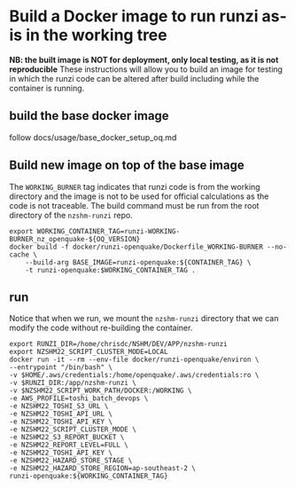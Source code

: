 # Build a Docker image to run runzi as-is in the working tree
**NB: the built image is NOT for deployment, only local testing, as it is not reproducible**
These instructions will allow you to build an image for testing in which the runzi code can be altered after build including while the container is running.

## build the base docker image
follow docs/usage/base_docker_setup_oq.md

## Build new image on top of the base image
The `WORKING_BURNER` tag indicates that runzi code is from the working directory and the image is not to be used for official calculations as the code is not traceable. The build command must be run from the root directory of the `nzshm-runzi` repo.
```
export WORKING_CONTAINER_TAG=runzi-WORKING-BURNER_nz_openquake-${OQ_VERSION} 
docker build -f docker/runzi-openquake/Dockerfile_WORKING-BURNER --no-cache \
    --build-arg BASE_IMAGE=runzi-openquake:${CONTAINER_TAG} \
    -t runzi-openquake:$WORKING_CONTAINER_TAG .
```

## run
Notice that when we run, we mount the `nzshm-runzi` directory that we can modify the code without re-building the container.
```
export RUNZI_DIR=/home/chrisdc/NSHM/DEV/APP/nzshm-runzi
export NZSHM22_SCRIPT_CLUSTER_MODE=LOCAL
docker run -it --rm --env-file docker/runzi-openquake/environ \
--entrypoint "/bin/bash" \
-v $HOME/.aws/credentials:/home/openquake/.aws/credentials:ro \
-v $RUNZI_DIR:/app/nzshm-runzi \
-v $NZSHM22_SCRIPT_WORK_PATH/DOCKER:/WORKING \
-e AWS_PROFILE=toshi_batch_devops \
-e NZSHM22_TOSHI_S3_URL \
-e NZSHM22_TOSHI_API_URL \
-e NZSHM22_TOSHI_API_KEY \
-e NZSHM22_SCRIPT_CLUSTER_MODE \
-e NZSHM22_S3_REPORT_BUCKET \
-e NZSHM22_REPORT_LEVEL=FULL \
-e NZSHM22_TOSHI_API_KEY \
-e NZSHM22_HAZARD_STORE_STAGE \
-e NZSHM22_HAZARD_STORE_REGION=ap-southeast-2 \
runzi-openquake:${WORKING_CONTAINER_TAG}
```
